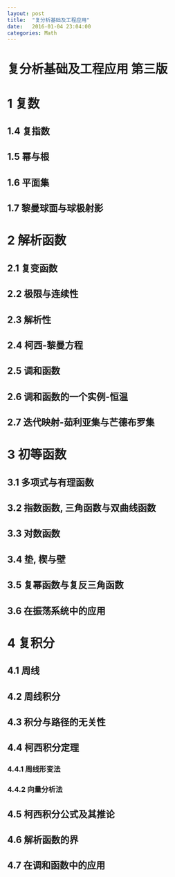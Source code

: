 ```yaml
---
layout: post
title:  "复分析基础及工程应用"
date:   2016-01-04 23:04:00
categories: Math
---
```


# 复分析基础及工程应用 第三版

# 1 复数

## 1.4 复指数

## 1.5 幂与根

## 1.6 平面集

## 1.7 黎曼球面与球极射影

# 2 解析函数

## 2.1 复变函数

## 2.2 极限与连续性

## 2.3 解析性

## 2.4 柯西-黎曼方程

## 2.5 调和函数

## 2.6 调和函数的一个实例-恒温

## 2.7 迭代映射-茹利亚集与芒德布罗集

# 3 初等函数

## 3.1 多项式与有理函数

## 3.2 指数函数, 三角函数与双曲线函数

## 3.3 对数函数

## 3.4 垫, 楔与壁

## 3.5 复幂函数与复反三角函数

## 3.6  在振荡系统中的应用

# 4 复积分

## 4.1 周线

## 4.2 周线积分

## 4.3 积分与路径的无关性

## 4.4 柯西积分定理

### 4.4.1 周线形变法

### 4.4.2 向量分析法



## 4.5 柯西积分公式及其推论

## 4.6 解析函数的界

## 4.7 在调和函数中的应用








